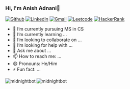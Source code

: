 ### Hi, I'm Anish Adnani👋



[![Github](https://img.shields.io/badge/-Github-000?&logo=Github&logoColor=white)](https://github.com/midnightbot)
[![Linkedin](https://img.shields.io/badge/-LinkedIn-blue?&logo=Linkedin&logoColor=white)](https://www.linkedin.com/in/anish-adnani-b82444174/)
[![Gmail](https://img.shields.io/badge/-Gmail-c14438?&logo=Gmail&logoColor=white)](mailto:anishadnani00@gmail.com)
[![Leetcode](https://img.shields.io/badge/-LeetCode-grey?&logo=Leetcode&logoColor=orange)](https://leetcode.com/anish_adnani/)
[![HackerRank](https://img.shields.io/badge/-HackerRank-grey?&logo=Hackerrank&logoColor=green)](https://www.hackerrank.com/midnightbot?hr_r=1)

- 🔭 I’m currently pursuing MS in CS
- 🌱 I’m currently learning ...
- 👯 I’m looking to collaborate on ...
- 🤔 I’m looking for help with ...
- 💬 Ask me about ...
- 📫 How to reach me: ...
- 😄 Pronouns: He/Him
- ⚡ Fun fact: ...

<img align="left" src="https://github-readme-stats.vercel.app/api/top-langs/?username=midnightbot&layout=compact&hide=html&theme=blue-green" alt="midnightbot" />

<img align="left" src="https://github-readme-stats.vercel.app/api?username=midnightbot&show_icons=true&theme=blue-green" alt="midnightbot" />

<!--
<img src="https://github-readme-stats.vercel.app/api?username=midnightbot&&show_icons=true&title_color=ffffff&icon_color=bb2acf&text_color=daf7dc&bg_color=151515">
-->
